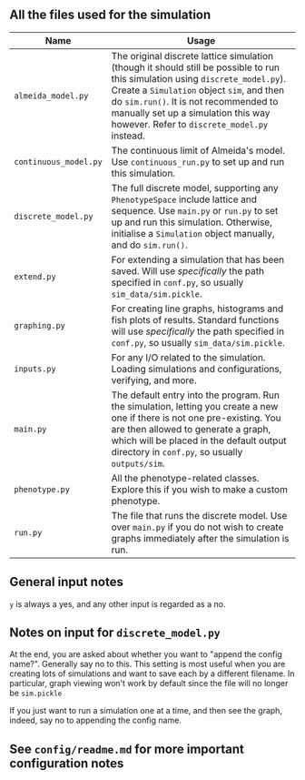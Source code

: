 ## All the files used for the simulation


Name | Usage
-- | --
`almeida_model.py` | The original discrete lattice simulation (though it should still be possible to run this simulation using `discrete_model.py`). Create a `Simulation` object `sim`, and then do `sim.run()`. It is not recommended to manually set up a simulation this way however. Refer to `discrete_model.py` instead.
`continuous_model.py` | The continuous limit of Almeida's model. Use `continuous_run.py` to set up and run this simulation.
`discrete_model.py` | The full discrete model, supporting any `PhenotypeSpace` include lattice and sequence. Use `main.py` or `run.py` to set up and run this simulation. Otherwise, initialise a `Simulation` object manually, and do `sim.run()`.
`extend.py` | For extending a simulation that has been saved. Will use _specifically_ the path specified in `conf.py`, so usually `sim_data/sim.pickle`.
`graphing.py` | For creating line graphs, histograms and fish plots of results. Standard functions will use _specifically_ the path specified in `conf.py`, so usually `sim_data/sim.pickle`.
`inputs.py` | For any I/O related to the simulation. Loading simulations and configurations, verifying, and more.
`main.py` | The default entry into the program. Run the simulation, letting you create a new one if there is not one pre-existing. You are then allowed to generate a graph, which will be placed in the default output directory in `conf.py`, so usually `outputs/sim`.
`phenotype.py` | All the phenotype-related classes. Explore this if you wish to make a custom phenotype.
`run.py` | The file that runs the discrete model. Use over `main.py` if you do not wish to create graphs immediately after the simulation is run.

## General input notes

`y` is always a yes, and any other input is regarded as a no.

## Notes on input for `discrete_model.py`

At the end, you are asked about whether you want to "append the config name?". Generally say no to this. This setting is most useful when you are creating lots of simulations and want to save each by a different filename. In particular, graph viewing won't work by default since the file will no longer be `sim.pickle`

If you just want to run a simulation one at a time, and then see the graph, indeed, say no to appending the config name.

## See `config/readme.md` for more important configuration notes